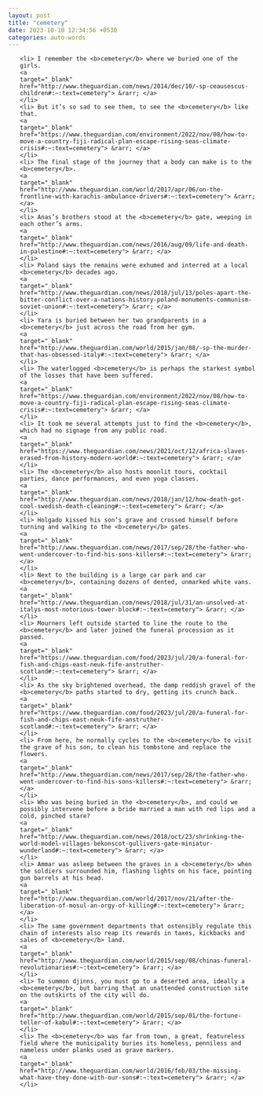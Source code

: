 ```yaml
---
layout: post
title: "cemetery"
date: 2023-10-10 12:34:56 +0530
categories: auto-words
---
```

<ol>

    <li> I remember the <b>cemetery</b> where we buried one of the girls.
    <a 
    target="_blank" 
    href="http://www.theguardian.com/news/2014/dec/10/-sp-ceausescus-children#:~:text=cemetery"> &rarr; </a>
    </li>
    <li> But it’s so sad to see them, to see the <b>cemetery</b> like that.
    <a 
    target="_blank" 
    href="https://www.theguardian.com/environment/2022/nov/08/how-to-move-a-country-fiji-radical-plan-escape-rising-seas-climate-crisis#:~:text=cemetery"> &rarr; </a>
    </li>
    <li> The final stage of the journey that a body can make is to the <b>cemetery</b>.
    <a 
    target="_blank" 
    href="http://www.theguardian.com/world/2017/apr/06/on-the-frontline-with-karachis-ambulance-drivers#:~:text=cemetery"> &rarr; </a>
    </li>
    <li> Anas’s brothers stood at the <b>cemetery</b> gate, weeping in each other’s arms.
    <a 
    target="_blank" 
    href="http://www.theguardian.com/news/2016/aug/09/life-and-death-in-palestine#:~:text=cemetery"> &rarr; </a>
    </li>
    <li> Poland says the remains were exhumed and interred at a local <b>cemetery</b> decades ago.
    <a 
    target="_blank" 
    href="http://www.theguardian.com/news/2018/jul/13/poles-apart-the-bitter-conflict-over-a-nations-history-poland-monuments-communism-soviet-union#:~:text=cemetery"> &rarr; </a>
    </li>
    <li> Yara is buried between her two grandparents in a <b>cemetery</b> just across the road from her gym.
    <a 
    target="_blank" 
    href="http://www.theguardian.com/world/2015/jan/08/-sp-the-murder-that-has-obsessed-italy#:~:text=cemetery"> &rarr; </a>
    </li>
    <li> The waterlogged <b>cemetery</b> is perhaps the starkest symbol of the losses that have been suffered.
    <a 
    target="_blank" 
    href="https://www.theguardian.com/environment/2022/nov/08/how-to-move-a-country-fiji-radical-plan-escape-rising-seas-climate-crisis#:~:text=cemetery"> &rarr; </a>
    </li>
    <li> It took me several attempts just to find the <b>cemetery</b>, which had no signage from any public road.
    <a 
    target="_blank" 
    href="https://www.theguardian.com/news/2021/oct/12/africa-slaves-erased-from-history-modern-world#:~:text=cemetery"> &rarr; </a>
    </li>
    <li> The <b>cemetery</b> also hosts moonlit tours, cocktail parties, dance performances, and even yoga classes.
    <a 
    target="_blank" 
    href="http://www.theguardian.com/news/2018/jan/12/how-death-got-cool-swedish-death-cleaning#:~:text=cemetery"> &rarr; </a>
    </li>
    <li> Holgado kissed his son’s grave and crossed himself before turning and walking to the <b>cemetery</b> gates.
    <a 
    target="_blank" 
    href="http://www.theguardian.com/news/2017/sep/28/the-father-who-went-undercover-to-find-his-sons-killers#:~:text=cemetery"> &rarr; </a>
    </li>
    <li> Next to the building is a large car park and car <b>cemetery</b>, containing dozens of dented, unmarked white vans.
    <a 
    target="_blank" 
    href="http://www.theguardian.com/news/2018/jul/31/an-unsolved-at-italys-most-notorious-tower-block#:~:text=cemetery"> &rarr; </a>
    </li>
    <li> Mourners left outside started to line the route to the <b>cemetery</b> and later joined the funeral procession as it passed.
    <a 
    target="_blank" 
    href="https://www.theguardian.com/food/2023/jul/20/a-funeral-for-fish-and-chips-east-neuk-fife-anstruther-scotland#:~:text=cemetery"> &rarr; </a>
    </li>
    <li> As the sky brightened overhead, the damp reddish gravel of the <b>cemetery</b> paths started to dry, getting its crunch back.
    <a 
    target="_blank" 
    href="https://www.theguardian.com/food/2023/jul/20/a-funeral-for-fish-and-chips-east-neuk-fife-anstruther-scotland#:~:text=cemetery"> &rarr; </a>
    </li>
    <li> From here, he normally cycles to the <b>cemetery</b> to visit the grave of his son, to clean his tombstone and replace the flowers.
    <a 
    target="_blank" 
    href="http://www.theguardian.com/news/2017/sep/28/the-father-who-went-undercover-to-find-his-sons-killers#:~:text=cemetery"> &rarr; </a>
    </li>
    <li> Who was being buried in the <b>cemetery</b>, and could we possibly intervene before a bride married a man with red lips and a cold, pinched stare?
    <a 
    target="_blank" 
    href="http://www.theguardian.com/news/2018/oct/23/shrinking-the-world-model-villages-bekonscot-gullivers-gate-miniatur-wunderland#:~:text=cemetery"> &rarr; </a>
    </li>
    <li> Ammar was asleep between the graves in a <b>cemetery</b> when the soldiers surrounded him, flashing lights on his face, pointing gun barrels at his head.
    <a 
    target="_blank" 
    href="http://www.theguardian.com/world/2017/nov/21/after-the-liberation-of-mosul-an-orgy-of-killing#:~:text=cemetery"> &rarr; </a>
    </li>
    <li> The same government departments that ostensibly regulate this chain of interests also reap its rewards in taxes, kickbacks and sales of <b>cemetery</b> land.
    <a 
    target="_blank" 
    href="http://www.theguardian.com/world/2015/sep/08/chinas-funeral-revolutionaries#:~:text=cemetery"> &rarr; </a>
    </li>
    <li> To summon djinns, you must go to a deserted area, ideally a <b>cemetery</b>, but barring that an unattended construction site on the outskirts of the city will do.
    <a 
    target="_blank" 
    href="http://www.theguardian.com/world/2015/sep/01/the-fortune-teller-of-kabul#:~:text=cemetery"> &rarr; </a>
    </li>
    <li> The <b>cemetery</b> was far from town, a great, featureless field where the municipality buries its homeless, penniless and nameless under planks used as grave markers.
    <a 
    target="_blank" 
    href="http://www.theguardian.com/world/2016/feb/03/the-missing-what-have-they-done-with-our-sons#:~:text=cemetery"> &rarr; </a>
    </li>
